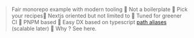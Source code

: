 > Fair monorepo example with modern tooling 🔹 Not a boilerplate 🔹 Pick your recipes🔹 Nextjs oriented
> but not limited to 🔹 Tuned for greener CI 🔹 PNPM based 🔹
> Easy DX based on typescript [path aliases](https://www.typescriptlang.org/tsconfig#paths) (scalable later) 🔹
> Why ? See here.

